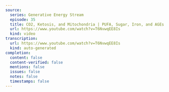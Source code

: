 ```yaml
---
source:
  series: Generative Energy Stream
  episode: 35
  title: CO2, Ketosis, and Mitochondria | PUFA, Sugar, Iron, and AGEs | Progesterone and Cell Stability
  url: https://www.youtube.com/watch?v=T6NvwqEE8Is
  kind: video
transcription:
  url: https://www.youtube.com/watch?v=T6NvwqEE8Is
  kind: auto-generated
completion:
  content: false
  content-verified: false
  mentions: false
  issues: false
  notes: false
  timestamps: false
---
```

